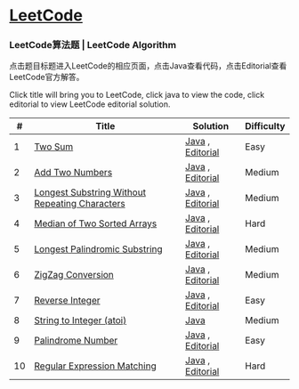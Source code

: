 [LeetCode](https://leetcode.com/)
========

### LeetCode算法题 | LeetCode Algorithm

点击题目标题进入LeetCode的相应页面，点击Java查看代码，点击Editorial查看LeetCode官方解答。

Click title will bring you to LeetCode, click java to view the code, click editorial to view LeetCode editorial solution.

| # | Title | Solution | Difficulty |
|---| ----- | -------- | ---------- |
|1|[Two Sum](https://leetcode.com/problems/two-sum)| [Java](./src/main/java/sum/TwoSum.java) , [Editorial](https://leetcode.com/articles/two-sum)|Easy|
|2|[Add Two Numbers](https://leetcode.com/problems/add-two-numbers)| [Java](./src/main/java/list/AddTwoNumbers.java) , [Editorial](https://leetcode.com/articles/add-two-numbers)|Medium|
|3|[Longest Substring Without Repeating Characters](https://leetcode.com/problems/longest-substring-without-repeating-characters/)| [Java](./src/main/java/string/LongestSubstringWithoutRepeatingCharacters.java) , [Editorial](https://leetcode.com/articles/longest-substring-without-repeating-characters) |Medium|
|4|[Median of Two Sorted Arrays](https://leetcode.com/problems/median-of-two-sorted-arrays)| [Java](./src/main/java/binarySearch/MedianOfTwoSortedArrays.java) , [Editorial](https://leetcode.com/articles/median-of-two-sorted-arrays)|Hard|
|5|[Longest Palindromic Substring](https://leetcode.com/problems/longest-palindromic-substring)| [Java](./src/main/java/string/palindrome/LongestPalindromicSubstring.java) , [Editorial](https://leetcode.com/articles/longest-palindromic-substring)|Medium|
|6|[ZigZag Conversion](https://leetcode.com/problems/zigzag-conversion)| [Java](./src/main/java/string/ZigZagConversion.java) , [Editorial](https://leetcode.com/articles/zigzag-conversion)|Medium|
|7|[Reverse Integer](https://leetcode.com/problems/reverse-integer)| [Java](./src/main/java/number/convert/ReverseInteger.java) , [Editorial](https://leetcode.com/articles/reverse-integer)|Easy|
|8|[String to Integer (atoi)](https://leetcode.com/problems/string-to-integer-atoi)| [Java](./src/main/java/number/convert/StringToInteger.java) |Medium|
|9|[Palindrome Number](https://leetcode.com/problems/palindrome-number)| [Java](./src/main/java/number/palindrome/PalindromeNumber.java) , [Editorial](https://leetcode.com/articles/palindrome-number)|Easy|
|10|[Regular Expression Matching](https://leetcode.com/problems/regular-expression-matching)| [Java](./src/main/java/string/RegularExpressionMatching.java) , [Editorial](https://leetcode.com/articles/regular-expression-matching)|Hard|

